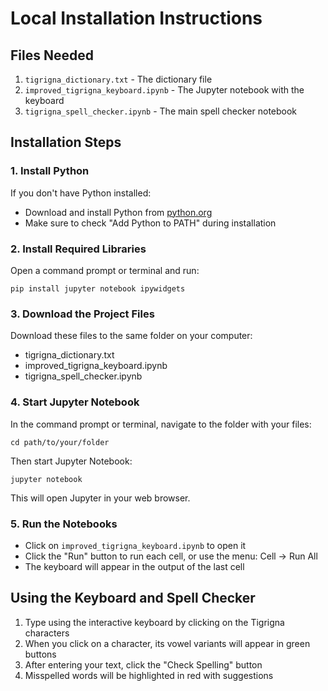 # Local Installation Instructions

## Files Needed
1. `tigrigna_dictionary.txt` - The dictionary file
2. `improved_tigrigna_keyboard.ipynb` - The Jupyter notebook with the keyboard
3. `tigrigna_spell_checker.ipynb` - The main spell checker notebook

## Installation Steps

### 1. Install Python
If you don't have Python installed:
- Download and install Python from [python.org](https://www.python.org/downloads/)
- Make sure to check "Add Python to PATH" during installation

### 2. Install Required Libraries
Open a command prompt or terminal and run:
```
pip install jupyter notebook ipywidgets
```

### 3. Download the Project Files
Download these files to the same folder on your computer:
- tigrigna_dictionary.txt
- improved_tigrigna_keyboard.ipynb
- tigrigna_spell_checker.ipynb

### 4. Start Jupyter Notebook
In the command prompt or terminal, navigate to the folder with your files:
```
cd path/to/your/folder
```

Then start Jupyter Notebook:
```
jupyter notebook
```

This will open Jupyter in your web browser.

### 5. Run the Notebooks
- Click on `improved_tigrigna_keyboard.ipynb` to open it
- Click the "Run" button to run each cell, or use the menu: Cell → Run All
- The keyboard will appear in the output of the last cell

## Using the Keyboard and Spell Checker
1. Type using the interactive keyboard by clicking on the Tigrigna characters
2. When you click on a character, its vowel variants will appear in green buttons
3. After entering your text, click the "Check Spelling" button
4. Misspelled words will be highlighted in red with suggestions